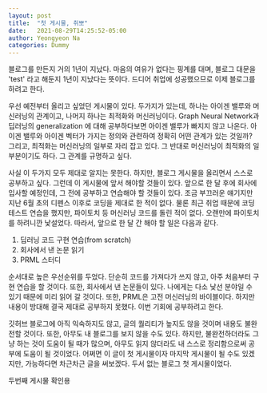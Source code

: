 ```yaml
---
layout: post
title:  "첫 게시물, 취뽀"
date:   2021-08-29T14:25:52-05:00
author: Yeongyeon Na
categories: Dummy
---
```




블로그를 만든지 거의 1년이 지났다. 마음의 여유가 없다는 핑계를 대며, 블로그 대문을 'test' 라고 해둔지 1년이 지났다는 뜻이다. 드디어 취업에 성공했으므로 이제 블로그를 하려고 한다.

우선 예전부터 올리고 싶었던 게시물이 있다. 두가지가 있는데, 하나는 아이겐 밸루와 머신러닝의 관계이고, 나머지 하나는 최적화와 머신러닝이다. Graph Neural Network과 딥러닝의 generalization 에 대해 공부하다보면 아이겐 밸루가 빠지지 않고 나온다. 아이겐 밸루와 아이겐 벡터가 가지는 정의와 관련하여 정확히 어떤 관계가 있는 것일까? 그리고, 최적화는 머신러닝의 일부로 자리 잡고 있다. 그 반대로 머신러닝이 최적화의 일부분이기도 하다. 그 관계를 규명하고 싶다.

사실 이 두가지 모두 제대로 알지는 못한다. 하지만, 블로그 게시물을 올리면서 스스로 공부하고 싶다. 그런데 이 게시물에 앞서 해야할 것들이 있다. 앞으로 한 달 후에 회사에 입사할 예정인데, 그 전에 공부하고 연습해야 할 것들이 있다. 조금 부끄러운 얘기지만 지난 6월 초의 디펜스 이후로 코딩을 제대로 한 적이 없다. 물론 최근 취업 때문에 코딩 테스트 연습을 했지만, 파이토치 등 머신러닝 코드를 돌린 적이 없다. 오랜만에 파이토치를 하려니깐 낯설었다. 따라서, 앞으로 한 달 간 해야 할 일은 다음과 같다.

1. 딥러닝 코드 구현 연습(from scratch)
2. 회사에서 낸 논문 읽기
3. PRML 스터디

순서대로 높은 우선순위를 두었다. 단순히 코드를 가져다가 쓰지 않고, 아주 처음부터 구현 연습을 할 것이다. 또한, 회사에서 낸 논문들이 있다. 나에게는 다소 낯선 분야일 수 있기 때문에 미리 읽어 갈 것이다. 또한, PRML은 고전 머신러닝의 바이블이다. 하지만 내용이 방대해 결국 제대로 공부하지 못했다. 이번 기회에 공부하려고 한다.

깃허브 블로그에 아직 익숙하지도 않고, 글의 퀄리티가 높지도 않을 것이며 내용도 불완전할 것이다. 또한, 아무도 내 블로그를 보지 않을 수도 있다. 하지만, 불완전하더라도 그냥 하는 것이 도움이 될 때가 많으며, 아무도 읽지 않더라도 내 스스로 정리함으로써 공부에 도움이 될 것이었다. 어쩌면 이 글이 첫 게시물이자 마지막 게시물이 될 수도 있겠지만, 가능하다면 차근차근 글을 써보겠다. 두서 없는 블로그 첫 게시물이었다.




두번째 게시물 확인용
